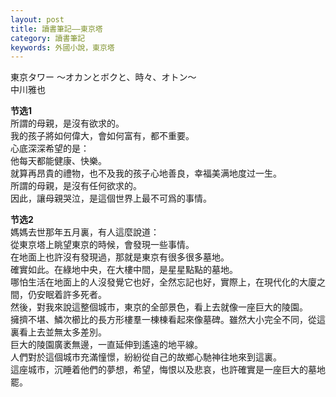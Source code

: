 ```yaml
---
layout: post
title: 讀書筆記——東京塔
category: 讀書筆記
keywords: 外國小說，東京塔
---
```



東京タワー 〜オカンとボクと、時々、オトン〜  
中川雅也  

__节选1__  
所謂的母親，是沒有欲求的。  
我的孩子將如何偉大，會如何富有，都不重要。  
心底深深希望的是：  
他每天都能健康、快樂。  
就算再昂貴的禮物，也不及我的孩子心地善良，幸福美满地度过一生。  
所謂的母親，是沒有任何欲求的。  
因此，讓母親哭泣，是這個世界上最不可爲的事情。  
 

__节选2__  
媽媽去世那年五月裏，有人這麼說道：  
從東京塔上眺望東京的時候，會發現一些事情。  
在地面上也許沒有發現過，那就是東京有很多很多墓地。  
確實如此。在綠地中央，在大樓中間，是星星點點的墓地。  
哪怕生活在地面上的人沒發覺它也好，全然忘記也好，實際上，在現代化的大廈之間，仍安眠着許多死者。  
然後，對我來說這整個城市，東京的全部景色，看上去就像一座巨大的陵園。  
擁擠不堪、鱗次櫛比的長方形樓羣一棟棟看起來像墓碑。雖然大小完全不同，從這裏看上去並無太多差別。  
巨大的陵園廣袤無邊，一直延伸到遙遠的地平線。  
人們對於這個城市充滿憧憬，紛紛從自己的故鄉心馳神往地來到這裏。  
這座城市，沉睡着他們的夢想，希望，悔恨以及悲哀，也許確實是一座巨大的墓地罷。  
